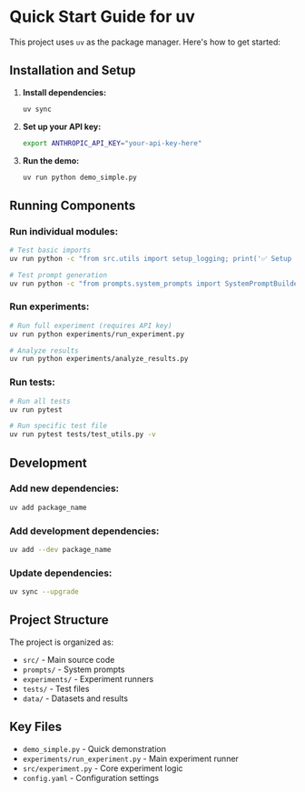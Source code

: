 # Quick Start Guide for uv

This project uses `uv` as the package manager. Here's how to get started:

## Installation and Setup

1. **Install dependencies:**
   ```bash
   uv sync
   ```

2. **Set up your API key:**
   ```bash
   export ANTHROPIC_API_KEY="your-api-key-here"
   ```

3. **Run the demo:**
   ```bash
   uv run python demo_simple.py
   ```

## Running Components

### Run individual modules:
```bash
# Test basic imports
uv run python -c "from src.utils import setup_logging; print('✅ Setup working')"

# Test prompt generation
uv run python -c "from prompts.system_prompts import SystemPromptBuilder; print('✅ Prompts working')"
```

### Run experiments:
```bash
# Run full experiment (requires API key)
uv run python experiments/run_experiment.py

# Analyze results
uv run python experiments/analyze_results.py
```

### Run tests:
```bash
# Run all tests
uv run pytest

# Run specific test file
uv run pytest tests/test_utils.py -v
```

## Development

### Add new dependencies:
```bash
uv add package_name
```

### Add development dependencies:
```bash
uv add --dev package_name
```

### Update dependencies:
```bash
uv sync --upgrade
```

## Project Structure

The project is organized as:
- `src/` - Main source code
- `prompts/` - System prompts
- `experiments/` - Experiment runners  
- `tests/` - Test files
- `data/` - Datasets and results

## Key Files

- `demo_simple.py` - Quick demonstration
- `experiments/run_experiment.py` - Main experiment runner
- `src/experiment.py` - Core experiment logic
- `config.yaml` - Configuration settings
